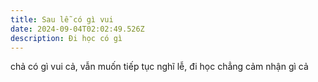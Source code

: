 ```yaml
---
title: Sau lễ có gì vui
date: 2024-09-04T02:02:49.526Z
description: Đi học có gì
---
```

chả có gì vui cả, vẫn muốn tiếp tục nghĩ lễ, đi học chẳng cảm nhận gì cả